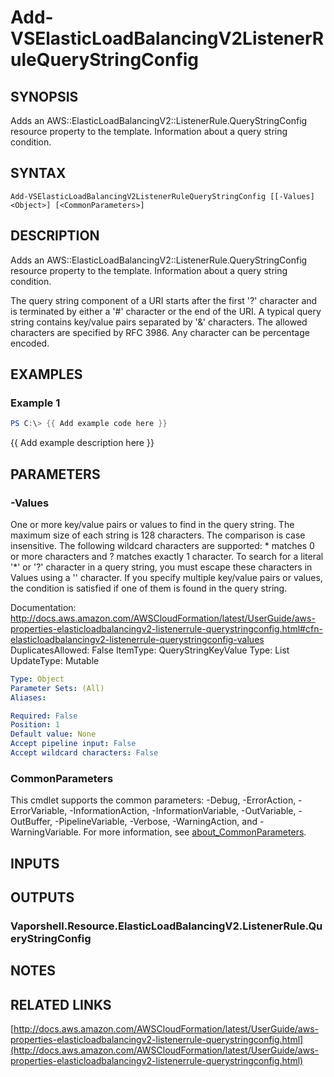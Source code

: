 # Add-VSElasticLoadBalancingV2ListenerRuleQueryStringConfig

## SYNOPSIS
Adds an AWS::ElasticLoadBalancingV2::ListenerRule.QueryStringConfig resource property to the template.
Information about a query string condition.

## SYNTAX

```
Add-VSElasticLoadBalancingV2ListenerRuleQueryStringConfig [[-Values] <Object>] [<CommonParameters>]
```

## DESCRIPTION
Adds an AWS::ElasticLoadBalancingV2::ListenerRule.QueryStringConfig resource property to the template.
Information about a query string condition.

The query string component of a URI starts after the first '?' character and is terminated by either a '#' character or the end of the URI.
A typical query string contains key/value pairs separated by '&' characters.
The allowed characters are specified by RFC 3986.
Any character can be percentage encoded.

## EXAMPLES

### Example 1
```powershell
PS C:\> {{ Add example code here }}
```

{{ Add example description here }}

## PARAMETERS

### -Values
One or more key/value pairs or values to find in the query string.
The maximum size of each string is 128 characters.
The comparison is case insensitive.
The following wildcard characters are supported: * matches 0 or more characters and ?
matches exactly 1 character.
To search for a literal '*' or '?' character in a query string, you must escape these characters in Values using a '' character.
If you specify multiple key/value pairs or values, the condition is satisfied if one of them is found in the query string.

Documentation: http://docs.aws.amazon.com/AWSCloudFormation/latest/UserGuide/aws-properties-elasticloadbalancingv2-listenerrule-querystringconfig.html#cfn-elasticloadbalancingv2-listenerrule-querystringconfig-values
DuplicatesAllowed: False
ItemType: QueryStringKeyValue
Type: List
UpdateType: Mutable

```yaml
Type: Object
Parameter Sets: (All)
Aliases:

Required: False
Position: 1
Default value: None
Accept pipeline input: False
Accept wildcard characters: False
```

### CommonParameters
This cmdlet supports the common parameters: -Debug, -ErrorAction, -ErrorVariable, -InformationAction, -InformationVariable, -OutVariable, -OutBuffer, -PipelineVariable, -Verbose, -WarningAction, and -WarningVariable. For more information, see [about_CommonParameters](http://go.microsoft.com/fwlink/?LinkID=113216).

## INPUTS

## OUTPUTS

### Vaporshell.Resource.ElasticLoadBalancingV2.ListenerRule.QueryStringConfig
## NOTES

## RELATED LINKS

[http://docs.aws.amazon.com/AWSCloudFormation/latest/UserGuide/aws-properties-elasticloadbalancingv2-listenerrule-querystringconfig.html](http://docs.aws.amazon.com/AWSCloudFormation/latest/UserGuide/aws-properties-elasticloadbalancingv2-listenerrule-querystringconfig.html)

